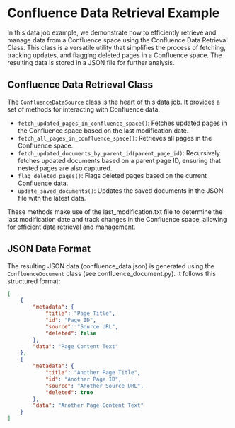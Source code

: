 # Confluence Data Retrieval Example

In this data job example, we demonstrate how to efficiently retrieve and manage data from a Confluence space using the Confluence Data Retrieval Class. This class is a versatile utility that simplifies the process of fetching, tracking updates, and flagging deleted pages in a Confluence space. The resulting data is stored in a JSON file for further analysis.

## Confluence Data Retrieval Class

The `ConfluenceDataSource` class is the heart of this data job. It provides a set of methods for interacting with Confluence data:

- `fetch_updated_pages_in_confluence_space()`: Fetches updated pages in the Confluence space based on the last modification date.
- `fetch_all_pages_in_confluence_space()`: Retrieves all pages in the Confluence space.
- `fetch_updated_documents_by_parent_id(parent_page_id)`: Recursively fetches updated documents based on a parent page ID, ensuring that nested pages are also captured.
- `flag_deleted_pages()`: Flags deleted pages based on the current Confluence data.
- `update_saved_documents()`: Updates the saved documents in the JSON file with the latest data.

These methods make use of the last_modification.txt file to determine the last modification date and track changes in the Confluence space, allowing for efficient data retrieval and management.

## JSON Data Format

The resulting JSON data (confluence_data.json) is generated using the `ConfluenceDocument` class (see confluence_document.py).
It follows this structured format:

```json
[
    {
        "metadata": {
            "title": "Page Title",
            "id": "Page ID",
            "source": "Source URL",
            "deleted": false
        },
        "data": "Page Content Text"
    },
    {
        "metadata": {
            "title": "Another Page Title",
            "id": "Another Page ID",
            "source": "Another Source URL",
            "deleted": true
        },
        "data": "Another Page Content Text"
    }
]

```